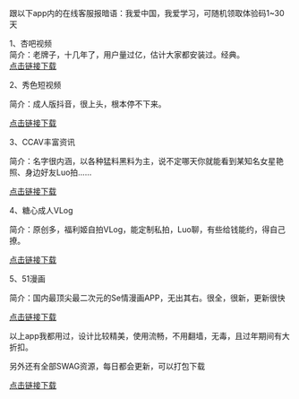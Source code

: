 跟以下app内的在线客服报暗语：我爱中国，我爱学习，可随机领取体验码1~30天

1、杏吧视频<br>
简介：老牌子，十几年了，用户量过亿，估计大家都安装过。经典。<br>
[点击链接下载](https://xingba28.com/?_c=ltxb002)

2、秀色短视频

简介：成人版抖音，很上头，根本停不下来。

[点击链接下载](https://xiuse019.com/?_c=ltxs002)

3、CCAV丰富资讯

简介：名字很内涵，以各种猛料黑料为主，说不定哪天你就能看到某知名女星艳照、身边好友Luo拍……

[点击链接下载](https://ccav689.com/?channel=ltccav002)

4、糖心成人VLog

简介：原创多，福利姬自拍VLog，能定制私拍，Luo聊，有些给钱能约，得自己撩。

[点击链接下载](https://tx5210.com/?_c=lttx002)

5、51漫画

简介：国内最顶尖最二次元的Se情漫画APP，无出其右。很全，很新，更新很快

[点击链接下载](https://51mh010.com/?_c=ltmh002)

以上app我都用过，设计比较精美，使用流畅，不用翻墙，无毒，且过年期间有大折扣。

另外还有全部SWAG资源，每日都会更新，可以打包下载

[点击链接下载](https://asdjkl7777.site/?r=888)
